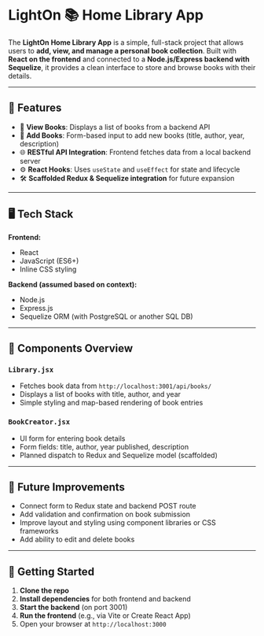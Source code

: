 # LightOn 📚 Home Library App

The **LightOn Home Library App** is a simple, full-stack project that allows users to **add, view, and manage a personal book collection**. Built with **React on the frontend** and connected to a **Node.js/Express backend with Sequelize**, it provides a clean interface to store and browse books with their details.

---

## 🧩 Features

* 📖 **View Books**: Displays a list of books from a backend API
* 📝 **Add Books**: Form-based input to add new books (title, author, year, description)
* 🌐 **RESTful API Integration**: Frontend fetches data from a local backend server
* ⚙️ **React Hooks**: Uses `useState` and `useEffect` for state and lifecycle
* 🛠️ **Scaffolded Redux & Sequelize integration** for future expansion

---

## 🖥️ Tech Stack

**Frontend:**

* React
* JavaScript (ES6+)
* Inline CSS styling

**Backend (assumed based on context):**

* Node.js
* Express.js
* Sequelize ORM (with PostgreSQL or another SQL DB)

---

## 📂 Components Overview

### `Library.jsx`

* Fetches book data from `http://localhost:3001/api/books/`
* Displays a list of books with title, author, and year
* Simple styling and map-based rendering of book entries

### `BookCreator.jsx`

* UI form for entering book details
* Form fields: title, author, year published, description
* Planned dispatch to Redux and Sequelize model (scaffolded)

---

## 🧪 Future Improvements

* Connect form to Redux state and backend POST route
* Add validation and confirmation on book submission
* Improve layout and styling using component libraries or CSS frameworks
* Add ability to edit and delete books

---

## 🚀 Getting Started

1. **Clone the repo**
2. **Install dependencies** for both frontend and backend
3. **Start the backend** (on port 3001)
4. **Run the frontend** (e.g., via Vite or Create React App)
5. Open your browser at `http://localhost:3000`
